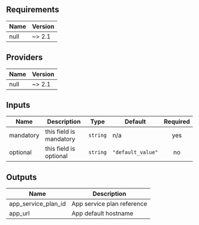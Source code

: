 ## Requirements

| Name | Version |
|------|---------|
| null | ~> 2.1 |

## Providers

| Name | Version |
|------|---------|
| null | ~> 2.1 |

## Inputs

| Name | Description | Type | Default | Required |
|------|-------------|------|---------|:--------:|
| mandatory | this field is mandatory | `string` | n/a | yes |
| optional | this field is optional | `string` | `"default_value"` | no |

## Outputs

| Name | Description |
|------|-------------|
| app\_service\_plan\_id | App service plan reference |
| app\_url | App default hostname |

